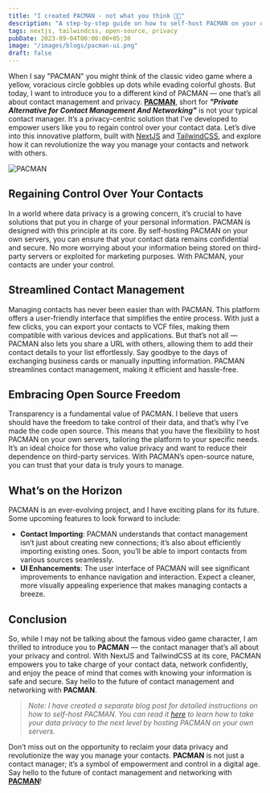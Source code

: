 ```yaml
---
title: "I created PACMAN - not what you think 👀👀"
description: "A step-by-step guide on how to self-host PACMAN on your own servers."
tags: nextjs, tailwindcss, open-source, privacy
pubDate: 2023-09-04T00:00:00+05:30
image: "/images/blogs/pacman-ui.png"
draft: false
---
```


When I say "PACMAN" you might think of the classic video game where a yellow, voracious circle gobbles up dots while evading colorful ghosts. But today, I want to introduce you to a different kind of PACMAN — one that’s all about contact management and privacy. [**PACMAN**](https://github.com/nnisarggada/pacman), short for **_"Private Alternative for Contact Management And Networking"_** is not your typical contact manager. It’s a privacy-centric solution that I’ve developed to empower users like you to regain control over your contact data. Let’s dive into this innovative platform, built with [NextJS](https://nextjs.org) and [TailwindCSS](https://tailwindcss.com), and explore how it can revolutionize the way you manage your contacts and network with others.

![PACMAN](https://nnisarg.in/images/blogs/pacman-ui.png)

## Regaining Control Over Your Contacts

In a world where data privacy is a growing concern, it’s crucial to have solutions that put you in charge of your personal information. PACMAN is designed with this principle at its core. By self-hosting PACMAN on your own servers, you can ensure that your contact data remains confidential and secure. No more worrying about your information being stored on third-party servers or exploited for marketing purposes. With PACMAN, your contacts are under your control.

## Streamlined Contact Management

Managing contacts has never been easier than with PACMAN. This platform offers a user-friendly interface that simplifies the entire process. With just a few clicks, you can export your contacts to VCF files, making them compatible with various devices and applications. But that’s not all — PACMAN also lets you share a URL with others, allowing them to add their contact details to your list effortlessly. Say goodbye to the days of exchanging business cards or manually inputting information. PACMAN streamlines contact management, making it efficient and hassle-free.

## Embracing Open Source Freedom

Transparency is a fundamental value of PACMAN. I believe that users should have the freedom to take control of their data, and that’s why I’ve made the code open source. This means that you have the flexibility to host PACMAN on your own servers, tailoring the platform to your specific needs. It’s an ideal choice for those who value privacy and want to reduce their dependence on third-party services. With PACMAN’s open-source nature, you can trust that your data is truly yours to manage.

## What’s on the Horizon

PACMAN is an ever-evolving project, and I have exciting plans for its future. Some upcoming features to look forward to include:

- **Contact Importing**: PACMAN understands that contact management isn’t just about creating new connections; it’s also about efficiently importing existing ones. Soon, you’ll be able to import contacts from various sources seamlessly.
- **UI Enhancements**: The user interface of PACMAN will see significant improvements to enhance navigation and interaction. Expect a cleaner, more visually appealing experience that makes managing contacts a breeze.

## Conclusion

So, while I may not be talking about the famous video game character, I am thrilled to introduce you to **PACMAN** — the contact manager that’s all about your privacy and control. With NextJS and TailwindCSS at its core, PACMAN empowers you to take charge of your contact data, network confidently, and enjoy the peace of mind that comes with knowing your information is safe and secure. Say hello to the future of contact management and networking with **PACMAN**.

> _Note: I have created a separate blog post for detailed instructions on how to self-host PACMAN. You can read it [here](/blogs/self-hosting-pacman) to learn how to take your data privacy to the next level by hosting PACMAN on your own servers._

Don’t miss out on the opportunity to reclaim your data privacy and revolutionize the way you manage your contacts. **PACMAN** is not just a contact manager; it’s a symbol of empowerment and control in a digital age. Say hello to the future of contact management and networking with [**PACMAN**](https://github.com/nnisarggada/pacman)!
